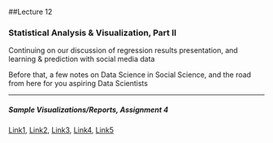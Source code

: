 ##Lecture 12

### Statistical Analysis & Visualization, Part II

Continuing on our discussion of regression results presentation, and learning & prediction with social media data

Before that, a few notes on Data Science in Social Science, and the road from here for you aspiring Data Scientists 

-----

##### Sample Visualizations/Reports, Assignment 4

[Link1](https://arg2211.shinyapps.io/shinyapp2/), [Link2](https://arg2211.shinyapps.io/shinyapp2/), [Link3](https://www.dropbox.com/s/7t5bkkjh93hf7or/Turetsky.pdf?dl=0), [Link4](https://www.dropbox.com/s/lgahwkngl3yg4io/Uguccioni.pdf?dl=0), [Link5](https://www.dropbox.com/s/lp1poftehq3plwl/YijiaZhou_DataVis4.pdf?dl=0)
